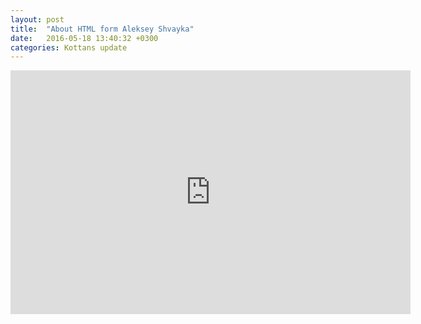 ```yaml
---
layout: post
title:  "About HTML form Aleksey Shvayka"
date:   2016-05-18 13:40:32 +0300
categories: Kottans update
---
```


<iframe width="640" height="390" src="https://www.youtube.com/embed/Y7-0yo4KCVk" frameborder="0" allowfullscreen></iframe>

